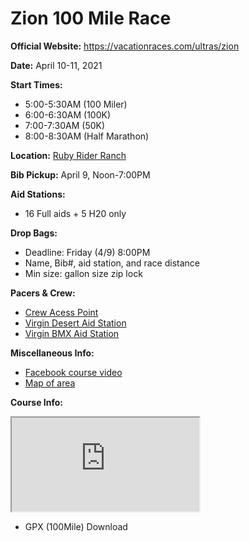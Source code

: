 ---
---
Zion 100 Mile Race
==================

**Official Website:** https://vacationraces.com/ultras/zion

**Date:** April 10-11, 2021

**Start Times:**
* 5:00-5:30AM (100 Miler)
* 6:00-6:30AM (100K)
* 7:00-7:30AM (50K)
* 8:00-8:30AM (Half Marathon)

**Location:** [Ruby Rider Ranch](https://bit.ly/rrr-map)

**Bib Pickup:** April 9, Noon-7:00PM

**Aid Stations:**
* 16 Full aids + 5 H20 only

**Drop Bags:**
* Deadline: Friday (4/9) 8:00PM
* Name, Bib#, aid station, and race distance
* Min size: gallon size zip lock

**Pacers & Crew:**
* [Crew Acess Point](https://goo.gl/maps/4kyo1vqHFaVM8Qwy9)
* [Virgin Desert Aid Station](https://goo.gl/maps/p5rxFZBoznb8urrRA)
* [Virgin BMX Aid Station](https://goo.gl/maps/fnpPxPqkrCe2ybTZ8)

**Miscellaneous Info:**
* [Facebook course video]( https://www.facebook.com/watch/live/?v=758444185083165&ref=watch_permalink)
* [Map of area](https://www.trailforks.com/trails/map/?lat=37.12523&lon=-113.13548&z=12.2&activitytype=1)

**Course Info:**

<a href=https://hellodrifter.com><iframe src='https://www.hellodrifter.com/embedded/v1/dlvbdd'></iframe></a>

* GPX (100Mile) Download